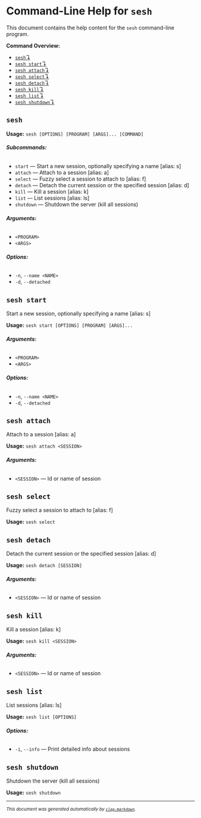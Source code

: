 # Command-Line Help for `sesh`

This document contains the help content for the `sesh` command-line program.

**Command Overview:**

* [`sesh`↴](#sesh)
* [`sesh start`↴](#sesh-start)
* [`sesh attach`↴](#sesh-attach)
* [`sesh select`↴](#sesh-select)
* [`sesh detach`↴](#sesh-detach)
* [`sesh kill`↴](#sesh-kill)
* [`sesh list`↴](#sesh-list)
* [`sesh shutdown`↴](#sesh-shutdown)

## `sesh`

**Usage:** `sesh [OPTIONS] [PROGRAM] [ARGS]... [COMMAND]`

###### **Subcommands:**

* `start` — Start a new session, optionally specifying a name [alias: s]
* `attach` — Attach to a session [alias: a]
* `select` — Fuzzy select a session to attach to [alias: f]
* `detach` — Detach the current session or the specified session [alias: d]
* `kill` — Kill a session [alias: k]
* `list` — List sessions [alias: ls]
* `shutdown` — Shutdown the server (kill all sessions)

###### **Arguments:**

* `<PROGRAM>`
* `<ARGS>`

###### **Options:**

* `-n`, `--name <NAME>`
* `-d`, `--detached`



## `sesh start`

Start a new session, optionally specifying a name [alias: s]

**Usage:** `sesh start [OPTIONS] [PROGRAM] [ARGS]...`

###### **Arguments:**

* `<PROGRAM>`
* `<ARGS>`

###### **Options:**

* `-n`, `--name <NAME>`
* `-d`, `--detached`



## `sesh attach`

Attach to a session [alias: a]

**Usage:** `sesh attach <SESSION>`

###### **Arguments:**

* `<SESSION>` — Id or name of session



## `sesh select`

Fuzzy select a session to attach to [alias: f]

**Usage:** `sesh select`



## `sesh detach`

Detach the current session or the specified session [alias: d]

**Usage:** `sesh detach [SESSION]`

###### **Arguments:**

* `<SESSION>` — Id or name of session



## `sesh kill`

Kill a session [alias: k]

**Usage:** `sesh kill <SESSION>`

###### **Arguments:**

* `<SESSION>` — Id or name of session



## `sesh list`

List sessions [alias: ls]

**Usage:** `sesh list [OPTIONS]`

###### **Options:**

* `-i`, `--info` — Print detailed info about sessions



## `sesh shutdown`

Shutdown the server (kill all sessions)

**Usage:** `sesh shutdown`



<hr/>

<small><i>
    This document was generated automatically by
    <a href="https://crates.io/crates/clap-markdown"><code>clap-markdown</code></a>.
</i></small>
